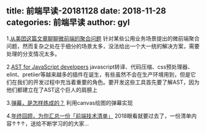 title: 前端早读-20181128
date: 2018-11-28
categories: 前端早读
author: gyl
---

1.[从美团这篇文章聊聊微前端的聚合问题](https://juejin.im/post/5bf2c8b0f265da6157051828)
针对某些公用业务场景提出的微前端聚合问题，然而复杂之处在于细分的场景太多，没法给出一个大一统的解决方案，需要处理的分支情况太多。

2.[AST for JavaScript developers](https://github.com/CodeLittlePrince/blog/issues/19)
javascript转译、代码压缩、css预处理器、elint、pretiier等越来越多的插件在诞生，有些虽然不会在生产环境用到，但是它们在我们的开发过程中充当着重要的角色。要开发这些工具首先要了解AST，因为他们都建立在了AST这个巨人的肩膀上

3.[弹幕，是怎样练成的？](https://juejin.im/post/5be54a286fb9a049ae07641b)
利用canvas绘图的弹幕实现

4.[年终回顾，为你汇总一份「前端技术清单」](https://juejin.im/post/5bdfb387e51d452c8e0aa902)
2018眼看就要过去了，一份清单内容↑↑↑，送给不断学习的的大家...
